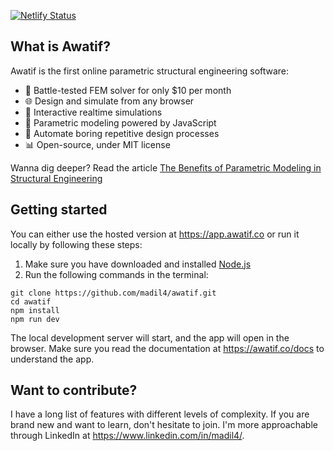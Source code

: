 [![Netlify Status](https://api.netlify.com/api/v1/badges/bbd7a065-cc1a-4f34-b0b7-cd45a48cb76a/deploy-status)](https://app.netlify.com/sites/awatif-app/deploys)

## What is Awatif?
Awatif is the first online parametric structural engineering software:
- 🚀 Battle-tested FEM solver for only $10 per month
- 🌐 Design and simulate from any browser
- 🏓 Interactive realtime simulations
- 🧱 Parametric modeling powered by JavaScript
- 🔧 Automate boring repetitive design processes
- 📊 Open-source, under MIT license

Wanna dig deeper? Read the article [The Benefits of Parametric Modeling in Structural Engineering](https://www.linkedin.com/pulse/benefits-parametric-modeling-structural-engineering-mohamed-adil)

## Getting started
You can either use the hosted version at https://app.awatif.co or run it locally by following these steps:
 1. Make sure you have downloaded and installed [Node.js](https://nodejs.org/en)
 2. Run the following commands in the terminal:
```terminal
git clone https://github.com/madil4/awatif.git
cd awatif
npm install
npm run dev
```
The local development server will start, and the app will open in the browser. Make sure you read the documentation at https://awatif.co/docs to understand the app.

## Want to contribute?
I have a long list of features with different levels of complexity. If you are brand new and want to learn, don't hesitate to join. I'm more approachable through LinkedIn at https://www.linkedin.com/in/madil4/.
